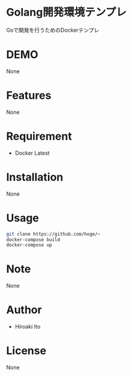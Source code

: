 # Golang開発環境テンプレ
Goで開発を行うためのDockerテンプレ

# DEMO
None

# Features
None

# Requirement
* Docker Latest

# Installation
None

# Usage

```bash
git clone https://github.com/hoge/~
docker-compose build
docker-compose up
```

# Note
None

# Author
* Hiroaki Ito


# License
None
